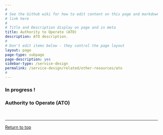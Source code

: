 ```yaml
---
#
# See the Github wiki for how to edit content on this page and markdown styles you can use:
# link here
#
# Title and Description display on page and in meta
title: Authority to Operate (ATO)
description: ATO description.
#
# Don't edit items below - they control the page layout
layout: page
page-type: subpage
page-description: yes
sidebar-type: /service-design
permalink: /service-design/related/other-resources/ato
#
---
```


### In progress !

### Authority to Operate (ATO)

<!--
OTHER BITS
* AGC - what goes here?
* if new, they should start asap and finalize in beta
-->

<br/>

<hr>

<a href="#">Return to top</a>

